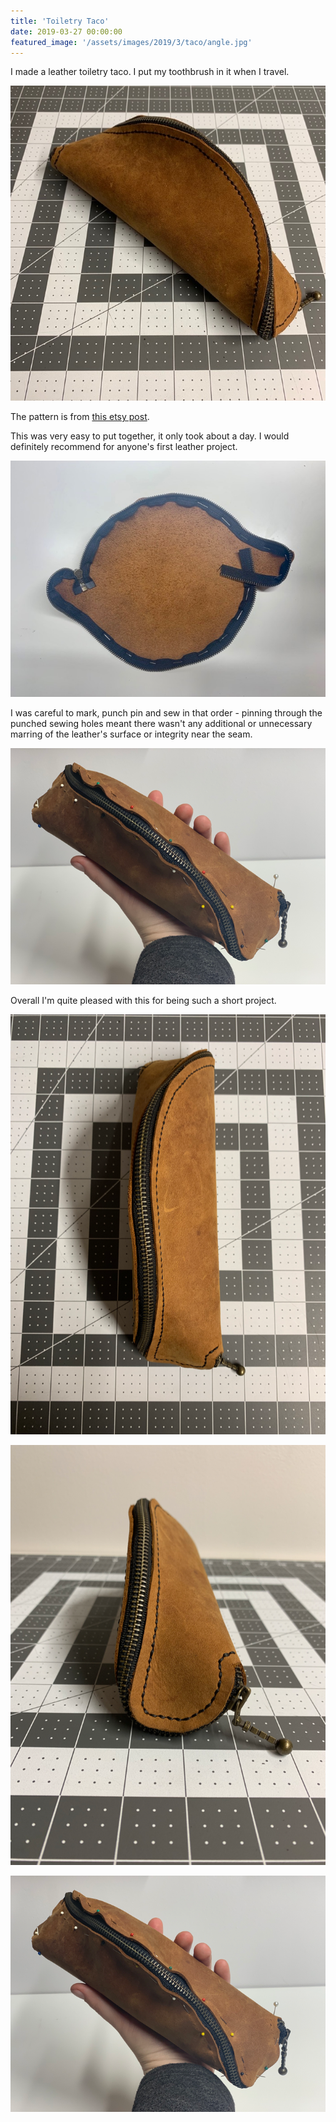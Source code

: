 ```yaml
---
title: 'Toiletry Taco'
date: 2019-03-27 00:00:00
featured_image: '/assets/images/2019/3/taco/angle.jpg'
---
```


I made a leather toiletry taco. I put my toothbrush in it when I travel.

<p align="center">
<img src="/assets/images/2019/3/taco/taco2.jpg">
</p>

The pattern is from [this etsy post](https://www.etsy.com/listing/237681901/the-taco-clutch-felt-or-leather-zip?ga_order=most_relevant&ga_search_type=all&ga_view_type=gallery&ga_search_query=taco+clutch&ref=sr_gallery-1-3&organic_search_click=1).

This was very easy to put together, it only took about a day. I would definitely recommend for anyone's first leather project.

<p align="center">
<img src="/assets/images/2019/3/taco/flatpins.jpg">
</p>

I was careful to mark, punch pin and sew in that order - pinning through the punched sewing holes meant there wasn't any additional or unnecessary marring of the leather's surface or integrity near the seam.

<p align="center">
<img src="/assets/images/2019/3/taco/pins2.png">
</p>

Overall I'm quite pleased with this for being such a short project.

<p align="center">
<img src="/assets/images/2019/3/taco/top.png">
</p>

<p align="center">
<img src="/assets/images/2019/3/taco/long.png">
</p>


<p align="center">
<img src="/assets/images/2019/3/taco/pins2.png">
</p>
